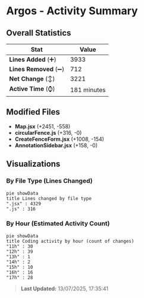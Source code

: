 # Argos - Activity Summary 

## Overall Statistics

| Stat                   | Value                                                             |
| ---------------------- | ----------------------------------------------------------------- |
| **Lines Added** (➕)   | 3933                                          |
| **Lines Removed** (➖) | 712                                        |
| **Net Change** (↕)    | 3221                |
| **Active Time** (⌚)   | 181 minutes |


## Modified Files
- **Map.jsx** (+2451, -558)
- **circularFence.js** (+316, -0)
- **CreateFenceForm.jsx** (+1008, -154)
- **AnnotationSidebar.jsx** (+158, -0)

## Visualizations

### By File Type (Lines Changed)

```mermaid
pie showData
title Lines changed by file type
".jsx" : 4329
".js" : 316
```

### By Hour (Estimated Activity Count)

```mermaid
pie showData
title Coding activity by hour (count of changes)
"11h" : 30
"12h" : 39
"13h" : 1
"14h" : 2
"15h" : 10
"16h" : 16
"17h" : 28
```


> **Last Updated:** 13/07/2025, 17:35:41